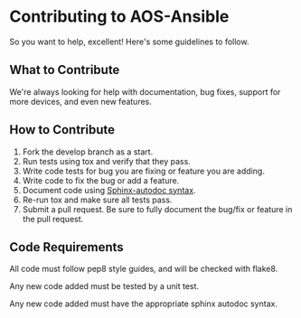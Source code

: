 # Contributing to AOS-Ansible

So you want to help, excellent! Here's some guidelines to follow.
## What to Contribute
We're always looking for help with documentation, bug fixes, support for more devices, and even new features.

## How to Contribute
1. Fork the develop branch as a start.
2. Run tests using tox and verify that they pass. 
3. Write code tests for bug you are fixing or feature you are adding.
4. Write code to fix the bug or add a feature.
5. Document code using [Sphinx-autodoc syntax](http://www.sphinx-doc.org/en/stable/ext/autodoc.html#module-sphinx.ext.autodoc).
6. Re-run tox and make sure all tests pass.
7. Submit a pull request. Be sure to fully document the bug/fix or feature in the pull request.

## Code Requirements
All code must follow pep8 style guides, and will be checked with flake8.

Any new code added must be tested by a unit test.

Any new code added must have the appropriate sphinx autodoc syntax.
